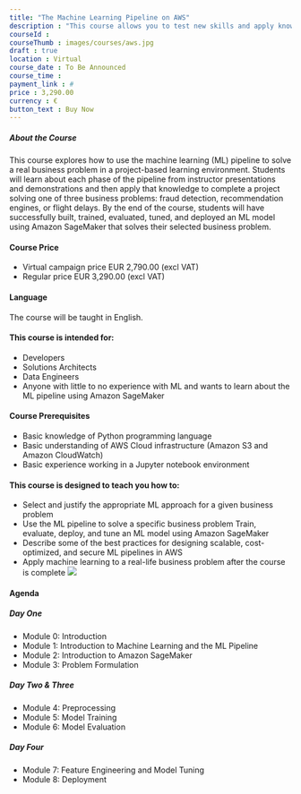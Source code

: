 ```yaml
---
title: "The Machine Learning Pipeline on AWS"
description : "This course allows you to test new skills and apply knowledge to your working environment through a variety of practical exercises. This course will be delivered through a mix of instructor-led training (ILT) and hands-on labs."
courseId : 
courseThumb : images/courses/aws.jpg
draft : true
location : Virtual
course_date : To Be Announced
course_time : 
payment_link : #
price : 3,290.00
currency : €
button_text : Buy Now 
---
```



##### About the Course

This course explores how to use the machine learning (ML) pipeline to solve a real business problem in a project-based learning environment. Students will learn about each phase of the pipeline from instructor presentations and demonstrations and then apply that knowledge to complete a project solving one of three business problems: fraud detection, recommendation engines, or flight delays. By the end of the course, students will have successfully built, trained, evaluated, tuned, and deployed an ML model using Amazon SageMaker that solves their selected business problem.

#### Course Price 

* Virtual campaign price EUR 2,790.00 (excl VAT)
* Regular price EUR 3,290.00 (excl VAT)

#### Language

The course will be taught in English.

#### This course is intended for:

* Developers
* Solutions Architects
* Data Engineers
* Anyone with little to no experience with ML and wants to learn about the ML pipeline using Amazon SageMaker

#### Course Prerequisites

* Basic knowledge of Python programming language
* Basic understanding of AWS Cloud infrastructure (Amazon S3 and Amazon CloudWatch)
* Basic experience working in a Jupyter notebook environment

#### This course is designed to teach you how to:

* Select and justify the appropriate ML approach for a given business problem
* Use the ML pipeline to solve a specific business problem
Train, evaluate, deploy, and tune an ML model using Amazon SageMaker
* Describe some of the best practices for designing scalable, cost-optimized, and secure ML pipelines in AWS
* Apply machine learning to a real-life business problem after the course is complete
![](hhttps://nordcloud.com/wp-content/uploads/2020/03/nordcloud_web_square-25.jpg#floatright)

#### Agenda

##### Day One

* Module 0: Introduction
* Module 1: Introduction to Machine Learning and the ML Pipeline
* Module 2: Introduction to Amazon SageMaker
* Module 3: Problem Formulation

##### Day Two & Three

* Module 4: Preprocessing
* Module 5: Model Training
* Module 6: Model Evaluation

##### Day Four

* Module 7: Feature Engineering and Model Tuning
* Module 8: Deployment